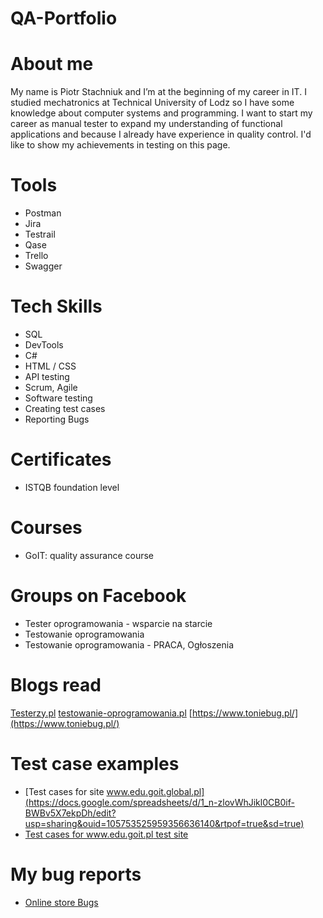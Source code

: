 # QA-Portfolio
# About me
My name is Piotr Stachniuk and I’m at the beginning of my career in IT. I studied mechatronics at Technical University of Lodz so I have some knowledge about computer systems and programming. I want to start my career as manual tester to expand my understanding of functional applications and because I already have experience in quality control. I'd like to show my achievements in testing on this page.
# Tools 
- Postman
- Jira
- Testrail
- Qase
- Trello
- Swagger
# Tech Skills
- SQL
- DevTools
- C#
- HTML / CSS
- API testing
- Scrum, Agile
- Software testing
- Creating test cases
- Reporting Bugs
# Certificates
- ISTQB foundation level
# Courses
- GoIT: quality assurance course
# Groups on Facebook
- Tester oprogramowania - wsparcie na starcie
- Testowanie oprogramowania
- Testowanie oprogramowania - PRACA, Ogłoszenia
# Blogs read
[Testerzy.pl](https://testerzy.pl/)
[testowanie-oprogramowania.pl](https://testowanie-oprogramowania.pl/blog/)
[https://www.toniebug.pl/](https://www.toniebug.pl/)
# Test case examples
- [Test cases for site www.edu.goit.global.pl](https://docs.google.com/spreadsheets/d/1_n-zlovWhJikl0CB0if-BWBv5X7ekpDh/edit?usp=sharing&ouid=105753525959356636140&rtpof=true&sd=true)
- [Test cases for www.edu.goit.pl test site](https://docs.google.com/spreadsheets/d/1ooCpxIfw_CLornzOE2lDwjzXp8MYFsPV/edit?usp=sharing&ouid=105753525959356636140&rtpof=true&sd=true)
# My bug reports
- [Online store Bugs](https://docs.google.com/spreadsheets/d/1B5tK_ePZTDQRB-3vfTjusy8AInTGL-9h/edit?usp=sharing&ouid=105753525959356636140&rtpof=true&sd=true)
